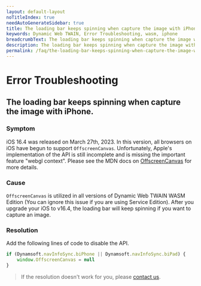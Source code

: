 ```yaml
---
layout: default-layout
noTitleIndex: true
needAutoGenerateSidebar: true
title: The loading bar keeps spinning when capture the image with iPhone.
keywords: Dynamic Web TWAIN, Error Troubleshooting, wasm, iphone
breadcrumbText: The loading bar keeps spinning when capture the image with iPhone.
description: The loading bar keeps spinning when capture the image with iPhone.
permalink: /faq/the-loading-bar-keeps-spinning-when-capture-the-image-with-iphone.html
---
```


# Error Troubleshooting

## The loading bar keeps spinning when capture the image with iPhone.

### Symptom

iOS 16.4 was released on March 27th, 2023. In this version, all browsers on iOS have begun to support `OffscreenCanvas`. Unfortunately, Apple's implementation of the API is still incomplete and is missing the important feature "webgl context". Please see the MDN docs on [OffscreenCanvas](https://developer.mozilla.org/en-US/docs/Web/API/OffscreenCanvas) for more details.

### Cause

`OffscreenCanvas` is utilized in all versions of Dynamic Web TWAIN WASM Edition (You can ignore this issue if you are using Service Edition). After you upgrade your iOS to v16.4, the loading bar will keep spinning if you want to capture an image.

### Resolution

Add the following lines of code to disable the API.

```javascript
if (Dynamsoft.navInfoSync.biPhone || Dynamsoft.navInfoSync.biPad) {
    window.OffscreenCanvas = null
}
```

> If the resolution doesn't work for you, please [contact us](https://www.dynamsoft.com/company/contact/).